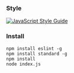 ### Style 

[![JavaScript Style Guide](https://camo.githubusercontent.com/ac8a70bd5fdbcef7bfc0f1095e276471765435d3/68747470733a2f2f63646e2e7261776769742e636f6d2f7374616e646172642f7374616e646172642f6d61737465722f62616467652e737667)](https://github.com/standard/standard)

### Install

```
npm install eslint -g
npm install standard -g
npm install
node index.js
```